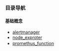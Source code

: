 ### 目录导航

#### 基础概念
* [alertmanager](https://github.com/zhangchao1/learnNotes/blob/master/promethus/alertmanager.md)
* [node_exproter](https://github.com/zhangchao1/learnNotes/blob/master/promethus/node_exproter.md)
* [proｍethus_function](https://github.com/zhangchao1/learnNotes/blob/master/promethus/proｍethus_function.md)
